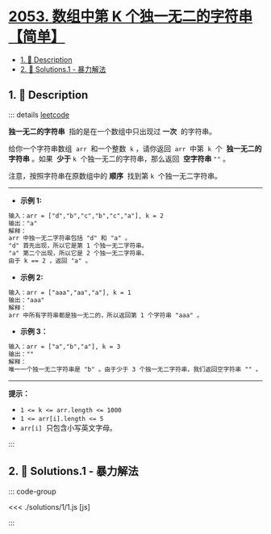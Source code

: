 # [2053. 数组中第 K 个独一无二的字符串【简单】](https://github.com/Tdahuyou/TNotes.leetcode/tree/main/notes/2053.%20%E6%95%B0%E7%BB%84%E4%B8%AD%E7%AC%AC%20K%20%E4%B8%AA%E7%8B%AC%E4%B8%80%E6%97%A0%E4%BA%8C%E7%9A%84%E5%AD%97%E7%AC%A6%E4%B8%B2%E3%80%90%E7%AE%80%E5%8D%95%E3%80%91)

<!-- region:toc -->

- [1. 📝 Description](#1--description)
- [2. 🎯 Solutions.1 - 暴力解法](#2--solutions1---暴力解法)

<!-- endregion:toc -->

## 1. 📝 Description

::: details [leetcode](https://leetcode.cn/problems/kth-distinct-string-in-an-array/)

**独一无二的字符串**  指的是在一个数组中只出现过 **一次**  的字符串。

给你一个字符串数组  `arr`  和一个整数  `k` ，请你返回  `arr`  中第  `k`  个  **独一无二的字符串** 。如果  **少于** `k`  个独一无二的字符串，那么返回  **空字符串** `""` 。

注意，按照字符串在原数组中的 **顺序**  找到第 `k`  个独一无二字符串。

---

- **示例 1:**

```txt
输入：arr = ["d","b","c","b","c","a"], k = 2
输出："a"
解释：
arr 中独一无二字符串包括 "d" 和 "a" 。
"d" 首先出现，所以它是第 1 个独一无二字符串。
"a" 第二个出现，所以它是 2 个独一无二字符串。
由于 k == 2 ，返回 "a" 。
```

- **示例 2:**

```txt
输入：arr = ["aaa","aa","a"], k = 1
输出："aaa"
解释：
arr 中所有字符串都是独一无二的，所以返回第 1 个字符串 "aaa" 。
```

- **示例 3：**

```txt
输入：arr = ["a","b","a"], k = 3
输出：""
解释：
唯一一个独一无二字符串是 "b" 。由于少于 3 个独一无二字符串，我们返回空字符串 "" 。
```

---

**提示：**

- `1 <= k <= arr.length <= 1000`
- `1 <= arr[i].length <= 5`
- `arr[i]`  只包含小写英文字母。

:::

## 2. 🎯 Solutions.1 - 暴力解法

::: code-group

<<< ./solutions/1/1.js [js]

:::
